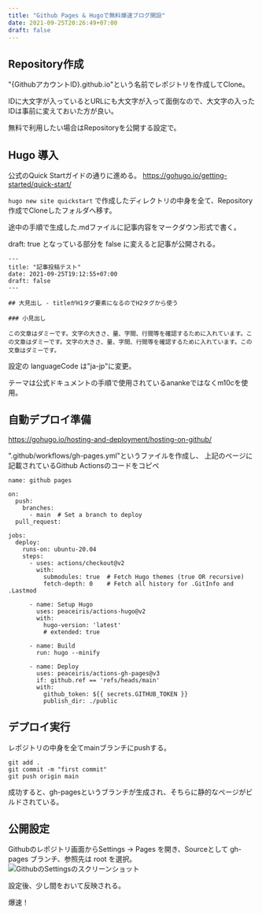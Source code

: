 ```yaml
---
title: "Github Pages & Hugoで無料爆速ブログ開設"
date: 2021-09-25T20:26:49+07:00
draft: false
---
```

## Repository作成

"{GithubアカウントID}.github.io"という名前でレポジトリを作成してClone。

IDに大文字が入っているとURLにも大文字が入って面倒なので、大文字の入ったIDは事前に変えておいた方が良い。

無料で利用したい場合はRepositoryを公開する設定で。

## Hugo 導入

公式のQuick Startガイドの通りに進める。
https://gohugo.io/getting-started/quick-start/

```hugo new site quickstart``` で作成したディレクトリの中身を全て、Repository作成でCloneしたフォルダへ移す。

途中の手順で生成した.mdファイルに記事内容をマークダウン形式で書く。

draft: true となっている部分を false に変えると記事が公開される。

```
---
title: "記事投稿テスト"
date: 2021-09-25T19:12:55+07:00
draft: false
---

## 大見出し - titleがH1タグ要素になるのでH2タグから使う

### 小見出し

この文章はダミーです。文字の大きさ、量、字間、行間等を確認するために入れています。この文章はダミーです。文字の大きさ、量、字間、行間等を確認するために入れています。この文章はダミーです。
```

設定の languageCode は"ja-jp"に変更。

テーマは公式ドキュメントの手順で使用されているanankeではなくm10cを使用。

## 自動デプロイ準備

https://gohugo.io/hosting-and-deployment/hosting-on-github/

".github/workflows/gh-pages.yml"というファイルを作成し、
上記のページに記載されているGithub Actionsのコードをコピペ
```
name: github pages

on:
  push:
    branches:
      - main  # Set a branch to deploy
  pull_request:

jobs:
  deploy:
    runs-on: ubuntu-20.04
    steps:
      - uses: actions/checkout@v2
        with:
          submodules: true  # Fetch Hugo themes (true OR recursive)
          fetch-depth: 0    # Fetch all history for .GitInfo and .Lastmod

      - name: Setup Hugo
        uses: peaceiris/actions-hugo@v2
        with:
          hugo-version: 'latest'
          # extended: true

      - name: Build
        run: hugo --minify

      - name: Deploy
        uses: peaceiris/actions-gh-pages@v3
        if: github.ref == 'refs/heads/main'
        with:
          github_token: ${{ secrets.GITHUB_TOKEN }}
          publish_dir: ./public
```

## デプロイ実行

レポジトリの中身を全てmainブランチにpushする。
```
git add .
git commit -m "first commit"
git push origin main
```

成功すると、gh-pagesというブランチが生成され、そちらに静的なページがビルドされている。

## 公開設定

Githubのレポジトリ画面からSettings -> Pages を開き、Sourceとして gh-pages ブランチ、参照先は root を選択。
![GithubのSettingsのスクリーンショット](/images/github-screenshot_20210925.png)

設定後、少し間をおいて反映される。


爆速！

